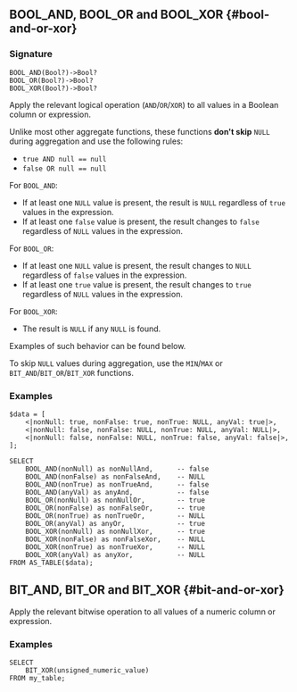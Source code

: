 ## BOOL_AND, BOOL_OR and BOOL_XOR {#bool-and-or-xor}

### Signature

```yql
BOOL_AND(Bool?)->Bool?
BOOL_OR(Bool?)->Bool?
BOOL_XOR(Bool?)->Bool?
```

Apply the relevant logical operation  (`AND`/`OR`/`XOR`) to all values in a Boolean column or expression.

Unlike most other aggregate functions, these functions **don't skip** `NULL` during aggregation and use the following rules:

- `true AND null == null`
- `false OR null == null`

For `BOOL_AND`:

- If at least one `NULL` value is present, the result is `NULL` regardless of `true` values in the expression.
- If at least one `false` value is present, the result changes to `false` regardless of `NULL` values in the expression.

For `BOOL_OR`:

- If at least one `NULL` value is present, the result changes to `NULL` regardless of `false` values in the expression.
- If at least one `true` value is present, the result changes to `true` regardless of `NULL` values in the expression.

For `BOOL_XOR`:

- The result is `NULL` if any `NULL` is found.

Examples of such behavior can be found below.

To skip `NULL` values during aggregation, use the `MIN`/`MAX` or `BIT_AND`/`BIT_OR`/`BIT_XOR` functions.

### Examples

```yql
$data = [
    <|nonNull: true, nonFalse: true, nonTrue: NULL, anyVal: true|>,
    <|nonNull: false, nonFalse: NULL, nonTrue: NULL, anyVal: NULL|>,
    <|nonNull: false, nonFalse: NULL, nonTrue: false, anyVal: false|>,
];

SELECT
    BOOL_AND(nonNull) as nonNullAnd,      -- false
    BOOL_AND(nonFalse) as nonFalseAnd,    -- NULL
    BOOL_AND(nonTrue) as nonTrueAnd,      -- false
    BOOL_AND(anyVal) as anyAnd,           -- false
    BOOL_OR(nonNull) as nonNullOr,        -- true
    BOOL_OR(nonFalse) as nonFalseOr,      -- true
    BOOL_OR(nonTrue) as nonTrueOr,        -- NULL
    BOOL_OR(anyVal) as anyOr,             -- true
    BOOL_XOR(nonNull) as nonNullXor,      -- true
    BOOL_XOR(nonFalse) as nonFalseXor,    -- NULL
    BOOL_XOR(nonTrue) as nonTrueXor,      -- NULL
    BOOL_XOR(anyVal) as anyXor,           -- NULL
FROM AS_TABLE($data);
```

## BIT_AND, BIT_OR and BIT_XOR {#bit-and-or-xor}

Apply the relevant bitwise operation to all values of a numeric column or expression.

### Examples

```yql
SELECT
    BIT_XOR(unsigned_numeric_value)
FROM my_table;
```

